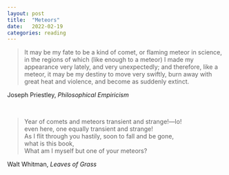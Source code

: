 ```yaml
---
layout: post
title:  "Meteors"
date:   2022-02-19
categories: reading
---
```


> It may be my fate to be a kind of comet, or flaming meteor in science, in the regions of which (like enough to a meteor) I made my appearance very lately, and very unexpectedly; and therefore, like a meteor, it may be my destiny to move very swiftly, burn away with great heat and violence, and become as suddenly extinct.

Joseph Priestley, _Philosophical Empiricism_

<br/>

> Year of comets and meteors transient and strange!—lo! <br/>
> even here, one equally transient and strange! <br/>
> As I flit through you hastily, soon to fall and be gone, <br/>
> what is this book, <br/>
> What am I myself but one of your meteors?

Walt Whitman, _Leaves of Grass_